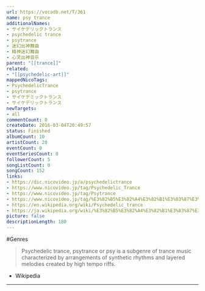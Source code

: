 ```yaml
---
url: https://vocadb.net/T/361
name: psy trance
additionalNames: 
- サイケデリックトランス
- psychedelic trance
- psytrance
- 迷幻出神舞曲
- 精神迷幻舞曲
- 心灵出神音乐
parent: "[[trance]]"
related:
- "[[psychedelic-art]]"
mappedNicoTags:
- PsychedelicTrance
- psytrance
- サイケデミックトランス
- サイケデリックトランス
newTargets:
- all
commentCount: 0
createDate: 2016-03-04T20:49:57
status: Finished
albumCount: 10
artistCount: 20
eventCount: 0
eventSeriesCount: 0
followerCount: 5
songListCount: 0
songCount: 152
links: 
- https://dic.nicovideo.jp/a/psychedelictrance
- https://www.nicovideo.jp/tag/Psychedelic_Trance
- https://www.nicovideo.jp/tag/Psytrance
- https://www.nicovideo.jp/tag/%E3%82%B5%E3%82%A4%E3%82%B1%E3%83%87%E3%83%AA%E3%83%83%E3%82%AF%E3%83%88%E3%83%A9%E3%83%B3%E3%82%B9
- https://en.wikipedia.org/wiki/Psychedelic_trance
- https://ja.wikipedia.org/wiki/%E3%82%B5%E3%82%A4%E3%82%B1%E3%83%87%E3%83%AA%E3%83%83%E3%82%AF%E3%83%88%E3%83%A9%E3%83%B3%E3%82%B9
picture: false
descriptionLength: 180
---
```


#Genres

>Psychedelic trance, psytrance or psy is a subgenre of trance music characterized by arrangements of synthetic rhythms and layered melodies created by high tempo riffs.
- Wikipedia

---

